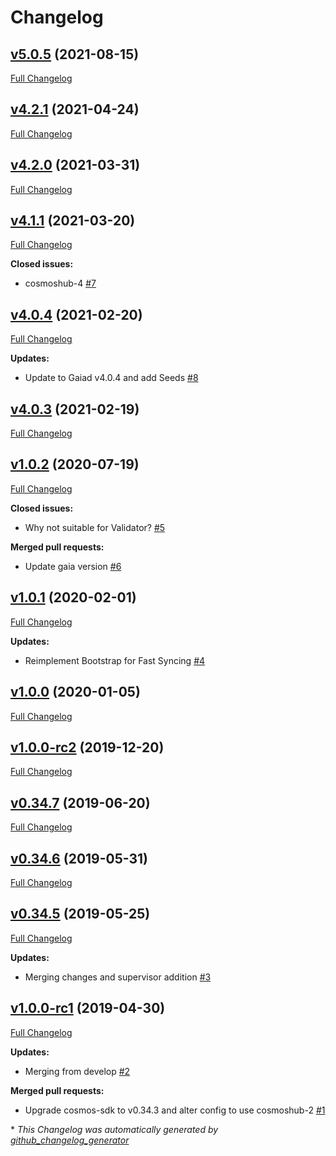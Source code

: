 # Changelog

## [v5.0.5](https://github.com/RyanHendricks/docker-cosmos/tree/v5.0.5) (2021-08-15)

[Full Changelog](https://github.com/RyanHendricks/docker-cosmos/compare/v4.2.1...v5.0.5)

## [v4.2.1](https://github.com/RyanHendricks/docker-cosmos/tree/v4.2.1) (2021-04-24)

[Full Changelog](https://github.com/RyanHendricks/docker-cosmos/compare/v4.2.0...v4.2.1)

## [v4.2.0](https://github.com/RyanHendricks/docker-cosmos/tree/v4.2.0) (2021-03-31)

[Full Changelog](https://github.com/RyanHendricks/docker-cosmos/compare/v4.1.1...v4.2.0)

## [v4.1.1](https://github.com/RyanHendricks/docker-cosmos/tree/v4.1.1) (2021-03-20)

[Full Changelog](https://github.com/RyanHendricks/docker-cosmos/compare/v4.0.4...v4.1.1)

**Closed issues:**

- cosmoshub-4 [\#7](https://github.com/RyanHendricks/docker-cosmos/issues/7)

## [v4.0.4](https://github.com/RyanHendricks/docker-cosmos/tree/v4.0.4) (2021-02-20)

[Full Changelog](https://github.com/RyanHendricks/docker-cosmos/compare/v4.0.3...v4.0.4)

**Updates:**

- Update to Gaiad v4.0.4 and add Seeds [\#8](https://github.com/RyanHendricks/docker-cosmos/pull/8)

## [v4.0.3](https://github.com/RyanHendricks/docker-cosmos/tree/v4.0.3) (2021-02-19)

[Full Changelog](https://github.com/RyanHendricks/docker-cosmos/compare/v1.0.2...v4.0.3)

## [v1.0.2](https://github.com/RyanHendricks/docker-cosmos/tree/v1.0.2) (2020-07-19)

[Full Changelog](https://github.com/RyanHendricks/docker-cosmos/compare/v1.0.1...v1.0.2)

**Closed issues:**

- Why not suitable for Validator? [\#5](https://github.com/RyanHendricks/docker-cosmos/issues/5)

**Merged pull requests:**

- Update gaia version [\#6](https://github.com/RyanHendricks/docker-cosmos/pull/6)

## [v1.0.1](https://github.com/RyanHendricks/docker-cosmos/tree/v1.0.1) (2020-02-01)

[Full Changelog](https://github.com/RyanHendricks/docker-cosmos/compare/v1.0.0...v1.0.1)

**Updates:**

- Reimplement Bootstrap for Fast Syncing [\#4](https://github.com/RyanHendricks/docker-cosmos/pull/4)

## [v1.0.0](https://github.com/RyanHendricks/docker-cosmos/tree/v1.0.0) (2020-01-05)

[Full Changelog](https://github.com/RyanHendricks/docker-cosmos/compare/v1.0.0-rc2...v1.0.0)

## [v1.0.0-rc2](https://github.com/RyanHendricks/docker-cosmos/tree/v1.0.0-rc2) (2019-12-20)

[Full Changelog](https://github.com/RyanHendricks/docker-cosmos/compare/v0.34.7...v1.0.0-rc2)

## [v0.34.7](https://github.com/RyanHendricks/docker-cosmos/tree/v0.34.7) (2019-06-20)

[Full Changelog](https://github.com/RyanHendricks/docker-cosmos/compare/v0.34.6...v0.34.7)

## [v0.34.6](https://github.com/RyanHendricks/docker-cosmos/tree/v0.34.6) (2019-05-31)

[Full Changelog](https://github.com/RyanHendricks/docker-cosmos/compare/v0.34.5...v0.34.6)

## [v0.34.5](https://github.com/RyanHendricks/docker-cosmos/tree/v0.34.5) (2019-05-25)

[Full Changelog](https://github.com/RyanHendricks/docker-cosmos/compare/v1.0.0-rc1...v0.34.5)

**Updates:**

- Merging changes and supervisor addition [\#3](https://github.com/RyanHendricks/docker-cosmos/pull/3)

## [v1.0.0-rc1](https://github.com/RyanHendricks/docker-cosmos/tree/v1.0.0-rc1) (2019-04-30)

[Full Changelog](https://github.com/RyanHendricks/docker-cosmos/compare/76772c9fbef7533b2a15752f2a4e541611e5c505...v1.0.0-rc1)

**Updates:**

- Merging from develop [\#2](https://github.com/RyanHendricks/docker-cosmos/pull/2)

**Merged pull requests:**

- Upgrade cosmos-sdk to v0.34.3 and alter config to use cosmoshub-2 [\#1](https://github.com/RyanHendricks/docker-cosmos/pull/1)



\* *This Changelog was automatically generated by [github_changelog_generator](https://github.com/github-changelog-generator/github-changelog-generator)*

